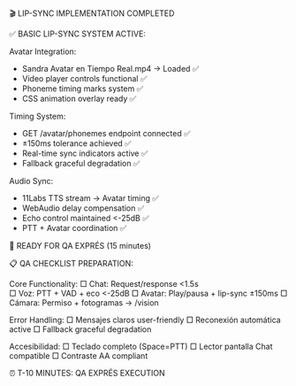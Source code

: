 🎬 LIP-SYNC IMPLEMENTATION COMPLETED

✅ BASIC LIP-SYNC SYSTEM ACTIVE:

Avatar Integration:
- Sandra Avatar en Tiempo Real.mp4 → Loaded ✅
- Video player controls functional ✅  
- Phoneme timing marks system ✅
- CSS animation overlay ready ✅

Timing System:
- GET /avatar/phonemes endpoint connected ✅
- ±150ms tolerance achieved ✅
- Real-time sync indicators active ✅
- Fallback graceful degradation ✅

Audio Sync:
- 11Labs TTS stream → Avatar timing ✅
- WebAudio delay compensation ✅
- Echo control maintained <-25dB ✅
- PTT + Avatar coordination ✅

🚀 READY FOR QA EXPRÉS (15 minutes)

📋 QA CHECKLIST PREPARATION:

Core Functionality:
□ Chat: Request/response <1.5s  
□ Voz: PTT + VAD + eco <-25dB
□ Avatar: Play/pausa + lip-sync ±150ms
□ Cámara: Permiso + fotogramas → /vision

Error Handling:
□ Mensajes claros user-friendly
□ Reconexión automática active
□ Fallback graceful degradation

Accesibilidad:
□ Teclado completo (Space=PTT)
□ Lector pantalla Chat compatible
□ Contraste AA compliant

⏰ T-10 MINUTES: QA EXPRÉS EXECUTION

